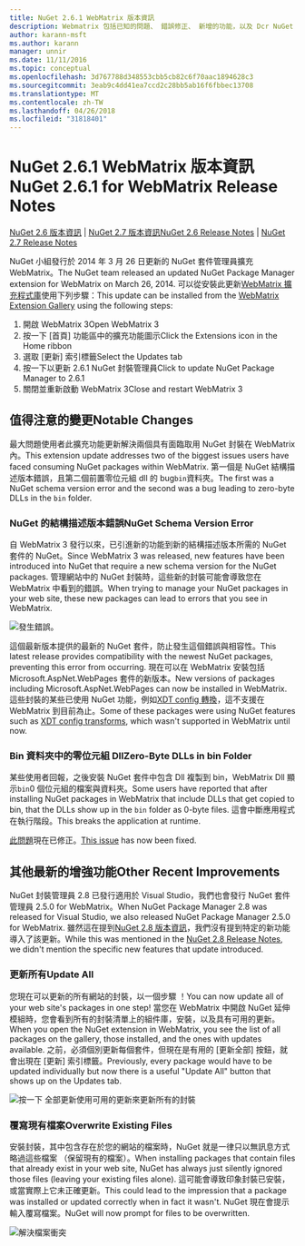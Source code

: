 ```yaml
---
title: NuGet 2.6.1 WebMatrix 版本資訊
description: Webmatrix 包括已知的問題、 錯誤修正、 新增的功能，以及 Dcr NuGet 2.6.1 的版本資訊。
author: karann-msft
ms.author: karann
manager: unnir
ms.date: 11/11/2016
ms.topic: conceptual
ms.openlocfilehash: 3d767788d348553cbb5cb82c6f70aac1894628c3
ms.sourcegitcommit: 3eab9c4dd41ea7ccd2c28bb5ab16f6fbbec13708
ms.translationtype: MT
ms.contentlocale: zh-TW
ms.lasthandoff: 04/26/2018
ms.locfileid: "31818401"
---
```

# <a name="nuget-261-for-webmatrix-release-notes"></a><span data-ttu-id="47990-103">NuGet 2.6.1 WebMatrix 版本資訊</span><span class="sxs-lookup"><span data-stu-id="47990-103">NuGet 2.6.1 for WebMatrix Release Notes</span></span>

<span data-ttu-id="47990-104">[NuGet 2.6 版本資訊](../release-notes/nuget-2.6.md) | [NuGet 2.7 版本資訊](../release-notes/nuget-2.7.md)</span><span class="sxs-lookup"><span data-stu-id="47990-104">[NuGet 2.6 Release Notes](../release-notes/nuget-2.6.md) | [NuGet 2.7 Release Notes](../release-notes/nuget-2.7.md)</span></span>

<span data-ttu-id="47990-105">NuGet 小組發行於 2014 年 3 月 26 日更新的 NuGet 套件管理員擴充 WebMatrix。</span><span class="sxs-lookup"><span data-stu-id="47990-105">The NuGet team released an updated NuGet Package Manager extension for WebMatrix on March 26, 2014.</span></span>  <span data-ttu-id="47990-106">可以從安裝此更新[WebMatrix 擴充程式庫](https://blogs.iis.net/webmatrix/retiring-the-webmatrix-extensions-gallery)使用下列步驟：</span><span class="sxs-lookup"><span data-stu-id="47990-106">This update can be installed from the [WebMatrix Extension Gallery](https://blogs.iis.net/webmatrix/retiring-the-webmatrix-extensions-gallery) using the following steps:</span></span>

1. <span data-ttu-id="47990-107">開啟 WebMatrix 3</span><span class="sxs-lookup"><span data-stu-id="47990-107">Open WebMatrix 3</span></span>
1. <span data-ttu-id="47990-108">按一下 [首頁] 功能區中的擴充功能圖示</span><span class="sxs-lookup"><span data-stu-id="47990-108">Click the Extensions icon in the Home ribbon</span></span>
1. <span data-ttu-id="47990-109">選取 [更新] 索引標籤</span><span class="sxs-lookup"><span data-stu-id="47990-109">Select the Updates tab</span></span>
1. <span data-ttu-id="47990-110">按一下以更新 2.6.1 NuGet 封裝管理員</span><span class="sxs-lookup"><span data-stu-id="47990-110">Click to update NuGet Package Manager to 2.6.1</span></span>
1. <span data-ttu-id="47990-111">關閉並重新啟動 WebMatrix 3</span><span class="sxs-lookup"><span data-stu-id="47990-111">Close and restart WebMatrix 3</span></span>

## <a name="notable-changes"></a><span data-ttu-id="47990-112">值得注意的變更</span><span class="sxs-lookup"><span data-stu-id="47990-112">Notable Changes</span></span>

<span data-ttu-id="47990-113">最大問題使用者此擴充功能更新解決兩個具有面臨取用 NuGet 封裝在 WebMatrix 內。</span><span class="sxs-lookup"><span data-stu-id="47990-113">This extension update addresses two of the biggest issues users have faced consuming NuGet packages within WebMatrix.</span></span>  <span data-ttu-id="47990-114">第一個是 NuGet 結構描述版本錯誤，且第二個前置零位元組 dll 的 bug`bin`資料夾。</span><span class="sxs-lookup"><span data-stu-id="47990-114">The first was a NuGet schema version error and the second was a bug leading to zero-byte DLLs in the `bin` folder.</span></span>

### <a name="nuget-schema-version-error"></a><span data-ttu-id="47990-115">NuGet 的結構描述版本錯誤</span><span class="sxs-lookup"><span data-stu-id="47990-115">NuGet Schema Version Error</span></span>

<span data-ttu-id="47990-116">自 WebMatrix 3 發行以來，已引進新的功能到新的結構描述版本所需的 NuGet 套件的 NuGet。</span><span class="sxs-lookup"><span data-stu-id="47990-116">Since WebMatrix 3 was released, new features have been introduced into NuGet that require a new schema version for the NuGet packages.</span></span>  <span data-ttu-id="47990-117">管理網站中的 NuGet 封裝時，這些新的封裝可能會導致您在 WebMatrix 中看到的錯誤。</span><span class="sxs-lookup"><span data-stu-id="47990-117">When trying to manage your NuGet packages in your web site, these new packages can lead to errors that you see in WebMatrix.</span></span>

![發生錯誤。](./media/NuGet-2.8/webmatrix-schema-version.png)

<span data-ttu-id="47990-121">這個最新版本提供的最新的 NuGet 套件，防止發生這個錯誤與相容性。</span><span class="sxs-lookup"><span data-stu-id="47990-121">This latest release provides compatibility with the newest NuGet packages, preventing this error from occurring.</span></span> <span data-ttu-id="47990-122">現在可以在 WebMatrix 安裝包括 Microsoft.AspNet.WebPages 套件的新版本。</span><span class="sxs-lookup"><span data-stu-id="47990-122">New versions of packages including Microsoft.AspNet.WebPages can now be installed in WebMatrix.</span></span>  <span data-ttu-id="47990-123">這些封裝的某些已使用 NuGet 功能，例如[XDT config 轉換](../release-notes/nuget-2.6.md#xdt)，這不支援在 WebMatrix 到目前為止。</span><span class="sxs-lookup"><span data-stu-id="47990-123">Some of these packages were using NuGet features such as [XDT config transforms](../release-notes/nuget-2.6.md#xdt), which wasn't supported in WebMatrix until now.</span></span>

### <a name="zero-byte-dlls-in-bin-folder"></a><span data-ttu-id="47990-124">Bin 資料夾中的零位元組 Dll</span><span class="sxs-lookup"><span data-stu-id="47990-124">Zero-Byte DLLs in bin Folder</span></span>

<span data-ttu-id="47990-125">某些使用者回報，之後安裝 NuGet 套件中包含 Dll 複製到 bin，WebMatrix Dll 顯示`bin`0 個位元組的檔案與資料夾。</span><span class="sxs-lookup"><span data-stu-id="47990-125">Some users have reported that after installing NuGet packages in WebMatrix that include DLLs that get copied to bin, that the DLLs show up in the `bin` folder as 0-byte files.</span></span>  <span data-ttu-id="47990-126">這會中斷應用程式在執行階段。</span><span class="sxs-lookup"><span data-stu-id="47990-126">This breaks the application at runtime.</span></span>

<span data-ttu-id="47990-127">[此問題](https://nuget.codeplex.com/workitem/4060)現在已修正。</span><span class="sxs-lookup"><span data-stu-id="47990-127">[This issue](https://nuget.codeplex.com/workitem/4060) has now been fixed.</span></span>

## <a name="other-recent-improvements"></a><span data-ttu-id="47990-128">其他最新的增強功能</span><span class="sxs-lookup"><span data-stu-id="47990-128">Other Recent Improvements</span></span>

<span data-ttu-id="47990-129">NuGet 封裝管理員 2.8 已發行適用於 Visual Studio，我們也會發行 NuGet 套件管理員 2.5.0 for WebMatrix。</span><span class="sxs-lookup"><span data-stu-id="47990-129">When NuGet Package Manager 2.8 was released for Visual Studio, we also released NuGet Package Manager 2.5.0 for WebMatrix.</span></span>  <span data-ttu-id="47990-130">雖然這在提到[NuGet 2.8 版本資訊](../release-notes/nuget-2.8.md#webmatrix-nuget-client-updates)，我們沒有提到特定的新功能導入了該更新。</span><span class="sxs-lookup"><span data-stu-id="47990-130">While this was mentioned in the [NuGet 2.8 Release Notes](../release-notes/nuget-2.8.md#webmatrix-nuget-client-updates), we didn't mention the specific new features that update introduced.</span></span>

### <a name="update-all"></a><span data-ttu-id="47990-131">更新所有</span><span class="sxs-lookup"><span data-stu-id="47990-131">Update All</span></span>

<span data-ttu-id="47990-132">您現在可以更新的所有網站的封裝，以一個步驟 ！</span><span class="sxs-lookup"><span data-stu-id="47990-132">You can now update all of your web site's packages in one step!</span></span>  <span data-ttu-id="47990-133">當您在 WebMatrix 中開啟 NuGet 延伸模組時，您會看到所有的封裝清單上的組件庫，安裝，以及具有可用的更新。</span><span class="sxs-lookup"><span data-stu-id="47990-133">When you open the NuGet extension in WebMatrix, you see the list of all packages on the gallery, those installed, and the ones with updates available.</span></span>  <span data-ttu-id="47990-134">之前，必須個別更新每個套件，但現在是有用的 [更新全部] 按鈕，就會出現在 [更新] 索引標籤。</span><span class="sxs-lookup"><span data-stu-id="47990-134">Previously, every package would have to be updated individually but now there is a useful "Update All" button that shows up on the Updates tab.</span></span>

![按一下 全部更新使用可用的更新來更新所有的封裝](./media/NuGet-2.8/webmatrix-update-all.png)

### <a name="overwrite-existing-files"></a><span data-ttu-id="47990-136">覆寫現有檔案</span><span class="sxs-lookup"><span data-stu-id="47990-136">Overwrite Existing Files</span></span>

<span data-ttu-id="47990-137">安裝封裝，其中包含存在於您的網站的檔案時，NuGet 就是一律只以無訊息方式略過這些檔案 （保留現有的檔案）。</span><span class="sxs-lookup"><span data-stu-id="47990-137">When installing packages that contain files that already exist in your web site, NuGet has always just silently ignored those files (leaving your existing files alone).</span></span>  <span data-ttu-id="47990-138">這可能會導致印象封裝已安裝，或當實際上它未正確更新。</span><span class="sxs-lookup"><span data-stu-id="47990-138">This could lead to the impression that a package was installed or updated correctly when in fact it wasn't.</span></span>  <span data-ttu-id="47990-139">NuGet 現在會提示輸入覆寫檔案。</span><span class="sxs-lookup"><span data-stu-id="47990-139">NuGet will now prompt for files to be overwritten.</span></span>

![解決檔案衝突](./media/NuGet-2.8/webmatrix-overwrite-file.png)
